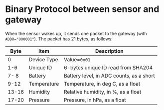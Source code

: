 Binary Protocol between sensor and gateway
==========================================

When the sensor wakes up, it sends one packet to the gateway (with
`ADDR="000001"`). The packet has 21 bytes, as follows:

Byte  | Item        | Description                               |
------|-------------|-------------------------------------------|
0     | Device Type | Value=`0x01`                              |
1-6   | Unique ID   | 6-bytes unique ID read from SHA204        |
7- 8  | Battery     | Battery level, in ADC counts, as a short  |
9-12  | Temperature | Temperature, in deg C, as a float         |
13-16 | Humidity    | Relative humidity, in %, as a float       |
17-20 | Pressure    | Pressure, in hPa, as a float              |

